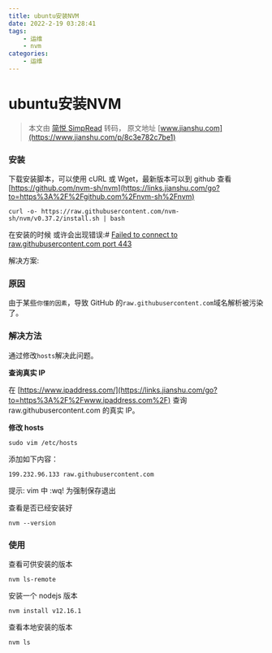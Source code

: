 ```yaml
---
title: ubuntu安装NVM
date: 2022-2-19 03:28:41
tags:
    - 运维
    - nvm
categories:
    - 运维
---
```


# ubuntu安装NVM

> 本文由 [简悦 SimpRead](http://ksria.com/simpread/) 转码， 原文地址 [www.jianshu.com](https://www.jianshu.com/p/8c3e782c7be1)

### 安装

下载安装脚本，可以使用 cURL 或 Wget，最新版本可以到 github 查看 [https://github.com/nvm-sh/nvm](https://links.jianshu.com/go?to=https%3A%2F%2Fgithub.com%2Fnvm-sh%2Fnvm)

```
curl -o- https://raw.githubusercontent.com/nvm-sh/nvm/v0.37.2/install.sh | bash
```

在安装的时候 或许会出现错误:# [Failed to connect to raw.githubusercontent.com port 443](https://links.jianshu.com/go?to=https%3A%2F%2Fsegmentfault.com%2Fa%2F1190000021637275)

解决方案:

### 原因

由于某些`你懂的因素`，导致 GitHub 的`raw.githubusercontent.com`域名解析被污染了。

### 解决方法

通过修改`hosts`解决此问题。

**查询真实 IP**

在 [https://www.ipaddress.com/](https://links.jianshu.com/go?to=https%3A%2F%2Fwww.ipaddress.com%2F) 查询 raw.githubusercontent.com 的真实 IP。

**修改 hosts**

```
sudo vim /etc/hosts
```

添加如下内容：

```
199.232.96.133 raw.githubusercontent.com
```

</article>

提示: vim 中 :wq! 为强制保存退出

查看是否已经安装好

```
nvm --version
```

### 使用

查看可供安装的版本

```
nvm ls-remote
```

安装一个 nodejs 版本

```
nvm install v12.16.1
```

查看本地安装的版本

```
nvm ls
```